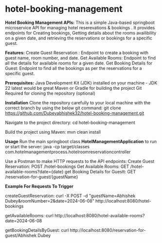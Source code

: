 # hotel-booking-management

**Hotel Booking Management APIs:**
This is a simple Java-based springboot microservice API for managing hotel reserevations & bookings . It provides endpoints for Creating bookings, Getting details about the  rooms availibility on a given date, and retrieving the reservations or bookings for a specific guest.

**Features:**
Create Guest Reservation : Endpoint to create a booking with guest name, room number, and date.
Get Available Rooms: Endpoint to find all the details for available rooms for a given date.
Get Booking Details for Guest: Endpoint to find all the bookings as per the reservations for a specific guest.

**Prerequisites:**
Java Development Kit (JDK) installed on your machine - JDK 22 latest would be great
Maven or Gradle for building the project
Git Required for cloning the repository (optional)

**Installation**
Clone the repository carefully to your local machine with the correct branch by using the below git command:
git clone https://github.com/Dubeyabhishek32/hotel-booking-management.git

Navigate to the project directory:
cd hotel-booking-management

Build the project using Maven:
mvn clean install

**Usage**
Run the main springboot class **HotelManagementApplication** to run or start the server:
java -cp target/classes com.hotelmanagementprocess.hotelroomreservationcontroller

Use a Postman to make HTTP requests to the API endpoints:
Create Guest Reservation:        POST /hotel-bookings
Get Available Rooms:             GET /hotel-available-rooms?date={date}
get Booking Details for Guestt:  GET /reservation-for-guest/{guestName}

**Example For Requests To Trigger**

createGuestReservation:
curl -X POST -d "guestName=Abhishek Dubey&roomNumber=2&date=2024-06-08" http://localhost:8080/hotel-bookings

getAvailableRooms:
curl http://localhost:8080/hotel-available-rooms?date=2024-06-08

getBookingDetailsByGuest:
curl http://localhost:8080/reservation-for-guest/Abhishek Dubey
